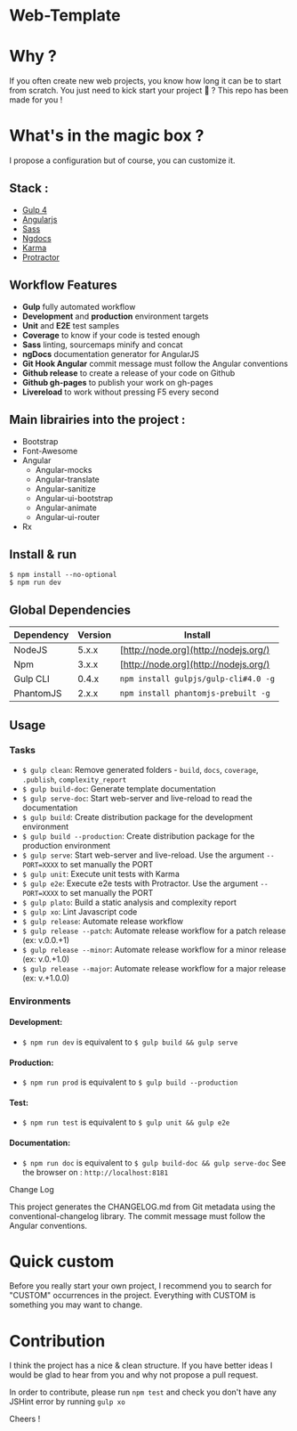 Web-Template
===================

# Why ?
If you often create new web projects, you know how long it can be to start from scratch.
You just need to kick start your project :rocket: ? This repo has been made for you !

# What's in the magic box ?
I propose a configuration but of course, you can customize it.

## Stack :
- [Gulp 4](http://gulpjs.com/)
- [Angularjs](https://angularjs.org/)
- [Sass](http://sass-lang.com/)
- [Ngdocs](https://github.com/nikhilmodak/gulp-ngdocs)
- [Karma](http://karma-runner.github.io/)
- [Protractor](http://www.protractortest.org/)

## Workflow Features
- **Gulp** fully automated workflow
- **Development** and **production** environment targets
- **Unit** and **E2E** test samples
- **Coverage** to know if your code is tested enough
- **Sass** linting, sourcemaps minify and concat
- **ngDocs** documentation generator for AngularJS
- **Git Hook Angular** commit message must follow the Angular conventions
- **Github release** to create a release of your code on Github
- **Github gh-pages** to publish your work on gh-pages
- **Livereload** to work without pressing F5 every second

## Main librairies into the project :
- Bootstrap
- Font-Awesome
- Angular
	- Angular-mocks
	- Angular-translate
	- Angular-sanitize
	- Angular-ui-bootstrap
	- Angular-animate
	- Angular-ui-router
- Rx

## Install & run
```
$ npm install --no-optional
$ npm run dev
```

## Global Dependencies
| Dependency | Version | Install                               |
| ---------- | ------- | ------------------------------------- |
| NodeJS     | 5.x.x   | [http://node.org](http://nodejs.org/) |
| Npm        | 3.x.x   | [http://node.org](http://nodejs.org/) |
| Gulp CLI   | 0.4.x   | `npm install gulpjs/gulp-cli#4.0 -g`  |
| PhantomJS  | 2.x.x   | `npm install phantomjs-prebuilt -g`   |

## Usage
### Tasks
- `$ gulp clean`: Remove generated folders - `build`, `docs`, `coverage`, `.publish`, `complexity_report`
- `$ gulp build-doc`: Generate template documentation
- `$ gulp serve-doc`: Start web-server and live-reload to read the documentation
- `$ gulp build`: Create distribution package for the development environment
- `$ gulp build --production`: Create distribution package for the production environment
- `$ gulp serve`: Start web-server and live-reload. Use the argument `--PORT=XXXX` to set manually the PORT
- `$ gulp unit`: Execute unit tests with Karma
- `$ gulp e2e`: Execute e2e tests with Protractor. Use the argument `--PORT=XXXX` to set manually the PORT
- `$ gulp plato`: Build a static analysis and complexity report
- `$ gulp xo`: Lint Javascript code
- `$ gulp release`: Automate release workflow
- `$ gulp release --patch`: Automate release workflow for a patch release (ex: v.0.0.+1)
- `$ gulp release --minor`: Automate release workflow for a minor release (ex: v.0.+1.0)
- `$ gulp release --major`: Automate release workflow for a major release (ex: v.+1.0.0)

### Environments
#### Development:
- `$ npm run dev` is equivalent to `$ gulp build && gulp serve`

#### Production:
- `$ npm run prod` is equivalent to `$ gulp build --production`

#### Test:
- `$ npm run test` is equivalent to `$ gulp unit && gulp e2e`

#### Documentation:
- `$ npm run doc` is equivalent to `$ gulp build-doc && gulp serve-doc`
See the browser on : `http://localhost:8181`

Change Log

This project generates the CHANGELOG.md from Git metadata using the conventional-changelog library. The commit message must follow the Angular conventions.

# Quick custom
Before you really start your own project, I recommend you to search for "CUSTOM" occurrences in the project.
Everything with CUSTOM is something you may want to change.

# Contribution
I think the project has a nice & clean structure.
If you have better ideas I would be glad to hear from you and why not propose a pull request.

In order to contribute, please run `npm test` and check you don't have any JSHint error by running `gulp xo`

Cheers !
